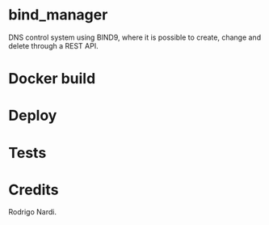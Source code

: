 # bind_manager
DNS control system using BIND9, where it is possible to create, change and delete through a REST API.

# Docker build

# Deploy

# Tests

# Credits

Rodrigo Nardi.